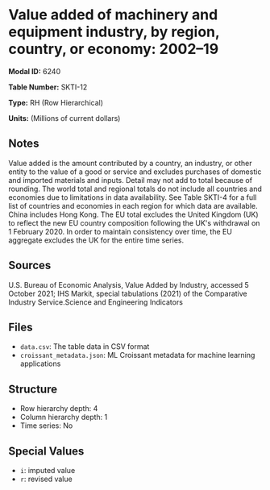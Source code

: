 # Value added of machinery and equipment industry, by region, country, or economy: 2002–19

**Modal ID:** 6240

**Table Number:** SKTI-12

**Type:** RH (Row Hierarchical)

**Units:** (Millions of current dollars)

## Notes

Value added is the amount contributed by a country, an industry, or other entity to the value of a good or service and excludes purchases of domestic and imported materials and inputs. Detail may not add to total because of rounding. The world total and regional totals do not include all countries and economies due to limitations in data availability. See Table SKTI-4 for a full list of countries and economies in each region for which data are available. China includes Hong Kong. The EU total excludes the United Kingdom (UK) to reflect the new EU country composition following the UK's withdrawal on 1 February 2020. In order to maintain consistency over time, the EU aggregate excludes the UK for the entire time series.

## Sources

U.S. Bureau of Economic Analysis, Value Added by Industry, accessed 5 October 2021; IHS Markit, special tabulations (2021) of the Comparative Industry Service.Science and Engineering Indicators

## Files

- `data.csv`: The table data in CSV format
- `croissant_metadata.json`: ML Croissant metadata for machine learning applications

## Structure

- Row hierarchy depth: 4
- Column hierarchy depth: 1
- Time series: No

## Special Values

- `i`: imputed value
- `r`: revised value
